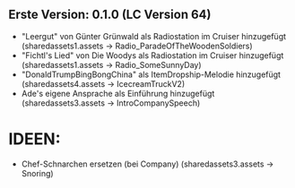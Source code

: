 ## Erste Version: 0.1.0 (LC Version 64)

- "Leergut" von Günter Grünwald als Radiostation im Cruiser hinzugefügt (sharedassets1.assets -> Radio_ParadeOfTheWoodenSoldiers)
- "Fichtl's Lied" von Die Woodys als Radiostation im Cruiser hinzugefügt (sharedassets1.assets -> Radio_SomeSunnyDay)
- "DonaldTrumpBingBongChina" als ItemDropship-Melodie hinzugefügt (sharedassets4.assets -> IcecreamTruckV2)
- Ade's eigene Ansprache als Einführung hinzugefügt (sharedassets3.assets -> IntroCompanySpeech)

# IDEEN:

- Chef-Schnarchen ersetzen (bei Company) (sharedassets3.assets -> Snoring)